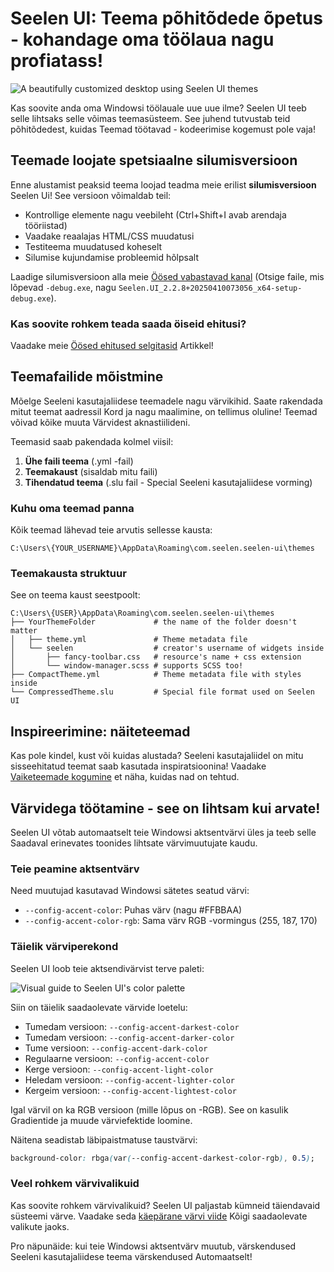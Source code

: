 # Seelen UI: Teema põhitõdede õpetus - kohandage oma töölaua nagu profiatass!

![A beautifully customized desktop using Seelen UI themes](https://raw.githubusercontent.com/Seelen-Inc/sl-blogs/refs/heads/master/blog/seelen-ui-theme-tutorial/image.png)

Kas soovite anda oma Windowsi töölauale uue uue ilme? Seelen UI teeb selle
lihtsaks selle võimas teemasüsteem. See juhend tutvustab teid põhitõdedest,
kuidas Teemad töötavad - kodeerimise kogemust pole vaja!

## Teemade loojate spetsiaalne silumisversioon

Enne alustamist peaksid teema loojad teadma meie erilist **silumisversioon**
Seelen Ui! See versioon võimaldab teil:

- Kontrollige elemente nagu veebileht (Ctrl+Shift+I avab arendaja tööriistad)
- Vaadake reaalajas HTML/CSS muudatusi
- Testiteema muudatused koheselt
- Silumise kujundamise probleemid hõlpsalt

Laadige silumisversioon alla meie
[Öösed vabastavad kanal](https://seelen.io/apps/seelen-ui/releases/nightly)
(Otsige faile, mis lõpevad `-debug.exe`, nagu
`Seelen.UI_2.2.8+20250410073056_x64-setup-debug.exe`).

### Kas soovite rohkem teada saada öiseid ehitusi?

Vaadake meie
[Öösed ehitused selgitasid](https://seelen.io/blog/seelen-ui-nightly) Artikkel!

## Teemafailide mõistmine

Mõelge Seeleni kasutajaliidese teemadele nagu värvikihid. Saate rakendada mitut
teemat aadressil Kord ja nagu maalimine, on tellimus oluline! Teemad võivad
kõike muuta Värvidest aknastiilideni.

Teemasid saab pakendada kolmel viisil:

1. **Ühe faili teema** (.yml -fail)
2. **Teemakaust** (sisaldab mitu faili)
3. **Tihendatud teema** (.slu fail - Special Seeleni kasutajaliidese vorming)

### Kuhu oma teemad panna

Kõik teemad lähevad teie arvutis sellesse kausta:

```text
C:\Users\{YOUR_USERNAME}\AppData\Roaming\com.seelen.seelen-ui\themes
```

### Teemakausta struktuur

See on teema kaust seestpoolt:

```text
C:\Users\{USER}\AppData\Roaming\com.seelen.seelen-ui\themes
├── YourThemeFolder             # the name of the folder doesn't matter
│   ├── theme.yml               # Theme metadata file
│   └── seelen                  # creator's username of widgets inside
│       ├── fancy-toolbar.css   # resource's name + css extension
│       └── window-manager.scss # supports SCSS too!
├── CompactTheme.yml            # Theme metadata file with styles inside
└── CompressedTheme.slu         # Special file format used on Seelen UI
```

## Inspireerimine: näiteteemad

Kas pole kindel, kust või kuidas alustada? Seeleni kasutajaliidel on mitu
sisseehitatud teemat saab kasutada inspiratsioonina! Vaadake
[Vaiketeemade kogumine](https://github.com/eythaann/Seelen-UI/tree/master/static/themes)
et näha, kuidas nad on tehtud.

## Värvidega töötamine - see on lihtsam kui arvate!

Seelen UI võtab automaatselt teie Windowsi aktsentvärvi üles ja teeb selle
Saadaval erinevates toonides lihtsate värvimuutujate kaudu.

### Teie peamine aktsentvärv

Need muutujad kasutavad Windowsi sätetes seatud värvi:

- `--config-accent-color`: Puhas värv (nagu #FFBBAA)
- `--config-accent-color-rgb`: Sama värv RGB -vormingus (255, 187, 170)

### Täielik värviperekond

Seelen UI loob teie aktsendivärvist terve paleti:

![Visual guide to Seelen UI's color palette](https://raw.githubusercontent.com/Seelen-Inc/sl-blogs/refs/heads/master/blog/seelen-ui-theme-tutorial/colors.png)

Siin on täielik saadaolevate värvide loetelu:

- Tumedam versioon: `--config-accent-darkest-color`
- Tumedam versioon: `--config-accent-darker-color`
- Tume versioon: `--config-accent-dark-color`
- Regulaarne versioon: `--config-accent-color`
- Kerge versioon: `--config-accent-light-color`
- Heledam versioon: `--config-accent-lighter-color`
- Kergeim versioon: `--config-accent-lightest-color`

Igal värvil on ka RGB versioon (mille lõpus on -RGB). See on kasulik Gradientide
ja muude värviefektide loomine.

Näitena seadistab läbipaistmatuse taustvärvi:

```css
background-color: rbga(var(--config-accent-darkest-color-rgb), 0.5);
```

### Veel rohkem värvivalikuid

Kas soovite rohkem värvivalikuid? Seelen UI paljastab kümneid täiendavaid
süsteemi värve. Vaadake seda
[käepärane värvi viide](https://gist.github.com/eythaann/cd9a3cda0206ce23a17f5ea00ec2ba06)
Kõigi saadaolevate valikute jaoks.

Pro näpunäide: kui teie Windowsi aktsentvärv muutub, värskendused Seeleni
kasutajaliidese teema värskendused Automaatselt!
